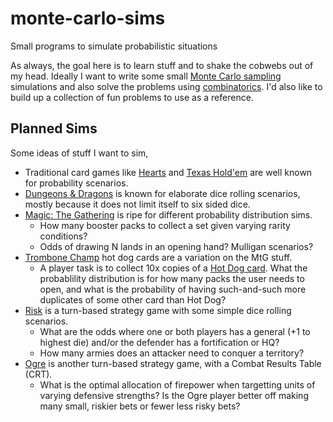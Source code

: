 # monte-carlo-sims

Small programs to simulate probabilistic situations

As always, the goal here is to learn stuff and to shake the cobwebs out of my head. Ideally I want to write some small [Monte Carlo sampling](https://en.wikipedia.org/wiki/Monte_Carlo_method) simulations and also solve the problems using [combinatorics](https://en.wikipedia.org/wiki/Combinatorics). I'd also like to build up a collection of fun problems to use as a reference.

## Planned Sims

Some ideas of stuff I want to sim,

* Traditional card games like [Hearts](https://en.wikipedia.org/wiki/Hearts_(card_game)) and [Texas Hold'em](https://en.wikipedia.org/wiki/Texas_hold_%27em) are well known for probability scenarios.
* [Dungeons & Dragons](https://en.wikipedia.org/wiki/Dungeons_%26_Dragons) is known for elaborate dice rolling scenarios, mostly because it does not limit itself to six sided dice.
* [Magic: The Gathering](https://en.wikipedia.org/wiki/Magic:_The_Gathering) is ripe for different probability distribution sims.
  * How many booster packs to collect a set given varying rarity conditions?
  * Odds of drawing N lands in an opening hand? Mulligan scenarios?
* [Trombone Champ](https://en.wikipedia.org/wiki/Trombone_Champ) hot dog cards are a variation on the MtG stuff.
  * A player task is to collect 10x copies of a [Hot Dog card](https://trombone-champ.fandom.com/wiki/Hot_Dog). What the probablility distribution is for how many packs the user needs to open, and what is the probability of having such-and-such more duplicates of some other card than Hot Dog?
* [Risk](https://en.wikipedia.org/wiki/Risk_(game)) is a turn-based strategy game with some simple dice rolling scenarios.
  * What are the odds where one or both players has a general (+1 to highest die) and/or the defender has a fortification or HQ?
  * How many armies does an attacker need to conquer a territory?
* [Ogre](https://en.wikipedia.org/wiki/Ogre_(board_game)) is another turn-based strategy game, with a Combat Results Table (CRT).
  * What is the optimal allocation of firepower when targetting units of varying defensive strengths? Is the Ogre player better off making many small, riskier bets or fewer less risky bets?
